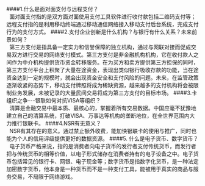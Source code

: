 
####1.什么是面对面支付与远程支付？</br>
&nbsp; 面对面支付指的是双方面对面使用支付工具软件进行收付款包括二维码支付等；远程支付指的是利用移动终端通过移动通信网络接入移动支付后台系统，完成支付行为的支付方式。
####2.支付企业创新是什么机构？与银行有什么关系？未来前景如何？</br>
&nbsp; 第三方支付是指具备一定实力和信誉保障的独立机构，通过与网联对接而促成交易双方进行交易的网络支付模式。第三方支付是非金融机构机构，它在收付款人之间作为中介机构提供货币资金转移服务。在为买方和卖方提供第三方担保的同时，第三方支付平台上积聚了大量在途资金，表现出类似银行吸收存款的功能，当在途资金达到一定的规模时，就会出现资金安全和支付风险的问题。未来，在监管政策逐渐收紧的态势下，移动支付牌照将成为稀缺资源，越来越多的支付机构将会被限制业务发展，未被记录的大量民间交易将成为第三方支付的目标市场。
####3.卡组织之争---银联如何对抗VISA等组织？</br>
&nbsp; 清算是金融交易中最本质、最核心的，掌握着所有交易数据。中国应毫不犹豫地建立自己的清算系统，打破VISA、万事达等机构的垄断地位，在全世界范围内大力推行银联卡。
####4.NSR有无意义？</br>
&nbsp; NSR有其存在的意义。通过禁止额外收费，能加快银联卡的使用与推广，同时也能为个人的信用评级提供更好的数据资源。
####5. 什么是电子货币、数字货币？</br>
&nbsp; 电子货币严格来说，指的是消费者向电子货币的发行者支付传统货币，而发行者把与传统货币的相等价值，以电子形式储存在消费者持有的电子设备之中。电子货币包括常见的银行卡、网银、电子现金等；数字货币是指数字化货币，是一种法定加密数字货币，他本身是一种货币而不是一种支付工具，能被用于真实的商品与服务交易，不局限于网络游戏。
